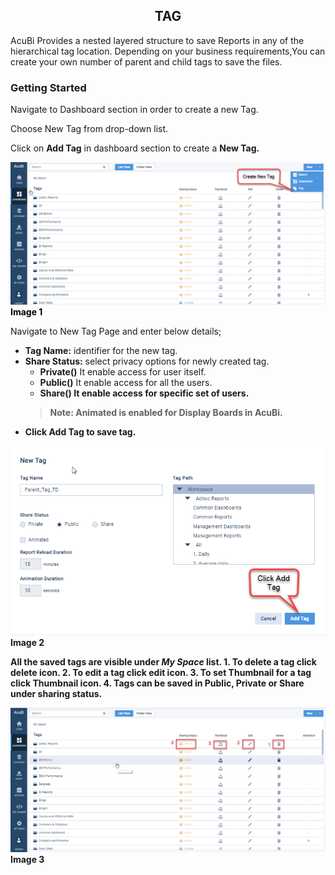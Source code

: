 

<center><h2>TAG</h2></center>

AcuBi Provides a nested layered structure to save Reports in any of the hierarchical tag location. Depending on your business requirements,You can create your own number of parent and child tags to save the files.

### Getting Started

Navigate to Dashboard section in order to create a new Tag.

Choose  New Tag from drop-down list.
 
Click on  <b>Add Tag</b> in dashboard section to create a  <b>New Tag.</b>

![enter image description here](https://raw.githubusercontent.com/sv18042016/fp1/e259d71617b5bb38a9b8ae6697c3471f5ac5f3a9/images/New_version5/td_tag_image1.png)
 <b><Font color = " black">Image 1</font></b>

Navigate to New Tag Page and enter below details;
 -   <b>Tag Name:</b>  identifier for the new tag.
-   <b>Share Status:</b>  select privacy options for newly created tag.
    -   <b>Private()</b> It enable access for user itself.
    -   <b>Public()</b>  It enable access for all the users.
    -   <b>Share()</n> It enable access for specific set of users.
    > **Note:** Animated is enabled for Display Boards in AcuBi.
- Click **Add Tag** to save tag.
    
![enter image description here](https://raw.githubusercontent.com/sv18042016/fp1/2e6348e6143a7ab1ab62a6877134a83e403f3f29/images/New_version5/td_tag_image2.png)
**Image 2**       

All the saved tags are visible under *My Space* list.
**1.** To delete a tag click delete icon.
**2.**  To edit a tag click edit icon.
**3.** To set Thumbnail for a tag click Thumbnail icon.
**4.** Tags can be saved in Public, Private or Share under sharing status. 

![enter image description here](https://raw.githubusercontent.com/sv18042016/fp1/8dcb435f47c4b5e712642714b168700fcfb5e5d4/images/New_version5/td_tag_image3.png)
**Image 3**


<!--stackedit_data:
eyJoaXN0b3J5IjpbLTE4MjMwOTQ3NiwtNTk4ODU2MzEyXX0=
-->